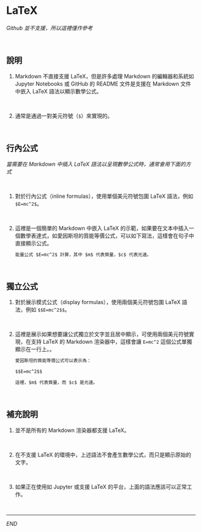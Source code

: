 # LaTeX

_Github 並不支援，所以這裡僅作參考_

<br>

## 說明

1. Markdown 不直接支援 LaTeX，但是許多處理 Markdown 的編輯器和系統如 Jupyter Notebooks 或 GitHub 的 README 文件是支援在 Markdown 文件中嵌入 LaTeX 語法以顯示數學公式。

<br>

2. 通常是通過一對美元符號（`$`）來實現的。

<br>

## 行內公式

_當需要在 Markdown 中插入 LaTeX 語法以呈現數學公式時，通常會用下面的方式_

<br>

1. 對於行內公式（inline formulas），使用單個美元符號包圍 LaTeX 語法，例如 `$E=mc^2$`。

<br>

2. 這裡是一個簡單的 Markdown 中嵌入 LaTeX 的示範，如果要在文本中插入一個數學表達式，如愛因斯坦的質能等價公式，可以如下寫法，這樣會在句子中直接顯示公式。

   ```markdown
   能量公式 $E=mc^2$ 計算，其中 $m$ 代表質量，$c$ 代表光速。
   ```

<br>

## 獨立公式

1. 對於展示模式公式（display formulas），使用兩個美元符號包圍 LaTeX 語法，例如 `$$E=mc^2$$`。

<br>

2. 這裡是展示如果想要讓公式獨立於文字並且居中顯示，可使用兩個美元符號實現，在支持 LaTeX 的 Markdown 渲染器中，這樣會讓 `E=mc^2` 這個公式單獨顯示在一行上。。

   ```markdown
   愛因斯坦的質能等價公式可以表示為：

   $$E=mc^2$$

   這裡，$m$ 代表質量，而 $c$ 是光速。
   ```

<br>

## 補充說明

1. 並不是所有的 Markdown 渲染器都支援 LaTeX。

<br>

2. 在不支援 LaTeX 的環境中，上述語法不會產生數學公式，而只是顯示原始的文字。

<br>

3. 如果正在使用如 Jupyter 或支援 LaTeX 的平台，上面的語法應該可以正常工作。

<br>

___

_END_